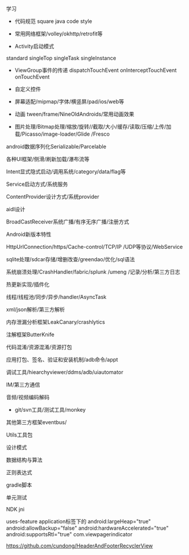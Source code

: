 学习

- 代码规范
 square java code style

- 常用网络框架/volley/okhttp/retrofit等

- Activity启动模式

 standard singleTop singleTask singleInstance

- ViewGroup事件的传递
  dispatchTouchEvent onInterceptTouchEvent onTouchEvent

- 自定义控件
- 屏幕适配/mipmap/字体/横竖屏/pad/ios/web等
- 动画  tween/frame/NineOldAndroids/常用动画效果

- 图片处理/Bitmap处理/缩放/旋转//截取/大小/缓存/读取/压缩/上传/加载/Picasso/image-loader/Glide /Fresco

android数据序列化Serializable/Parcelable

各种UI框架/侧滑/刷新加载/瀑布流等


Intent显式隐式启动/调用系统/category/data/flag等

Service启动方式/系统服务

ContentProvider设计方式/系统provider

aidl设计

BroadCastReceiver系统广播/有序无序广播/注册方式

Android新版本特性

HttpUrlConnection/https/Cache-control/TCP/IP /UDP等协议/WebService


sqlite处理/sdcar存储/增删改查/greendao/优化/sql语法

系统崩溃处理/CrashHandler/fabric/splunk /umeng /记录/分析/第三方日志

热更新实现/插件化

线程/线程池/同步/异步/handler/AsyncTask

xml/json解析/第三方解析

内存泄漏分析框架LeakCanary/crashlytics

注解框架ButterKnife

代码混淆/资源混淆/资源打包

应用打包、签名、验证和安装机制/adb命令/appt

调试工具/hiearchyviewer/ddms/adb/uiautomator

IM/第三方通信

音频/视频编码解码

- git/svn工具/测试工具/monkey

其他第三方框架eventbus/

Utils工具包

设计模式

数据结构与算法

正则表达式

gradle脚本

单元测试

NDK jni

uses-feature
application标签下的
android:largeHeap="true"
android:allowBackup="false" android:hardwareAccelerated="true"
android:supportsRtl="true"
com.viewpagerindicator

https://github.com/cundong/HeaderAndFooterRecyclerView
